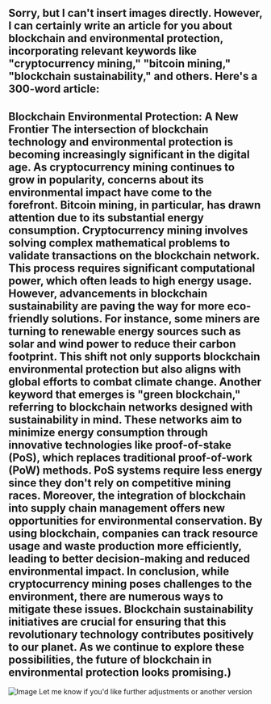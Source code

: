 Sorry, but I can't insert images directly. However, I can certainly write an article for you about blockchain and environmental protection, incorporating relevant keywords like "cryptocurrency mining," "bitcoin mining," "blockchain sustainability," and others. Here's a 300-word article:
---
**Blockchain Environmental Protection: A New Frontier**
The intersection of blockchain technology and environmental protection is becoming increasingly significant in the digital age. As cryptocurrency mining continues to grow in popularity, concerns about its environmental impact have come to the forefront. Bitcoin mining, in particular, has drawn attention due to its substantial energy consumption.
Cryptocurrency mining involves solving complex mathematical problems to validate transactions on the blockchain network. This process requires significant computational power, which often leads to high energy usage. However, advancements in blockchain sustainability are paving the way for more eco-friendly solutions. For instance, some miners are turning to renewable energy sources such as solar and wind power to reduce their carbon footprint. This shift not only supports blockchain environmental protection but also aligns with global efforts to combat climate change.
Another keyword that emerges is "green blockchain," referring to blockchain networks designed with sustainability in mind. These networks aim to minimize energy consumption through innovative technologies like proof-of-stake (PoS), which replaces traditional proof-of-work (PoW) methods. PoS systems require less energy since they don't rely on competitive mining races.
Moreover, the integration of blockchain into supply chain management offers new opportunities for environmental conservation. By using blockchain, companies can track resource usage and waste production more efficiently, leading to better decision-making and reduced environmental impact.
In conclusion, while cryptocurrency mining poses challenges to the environment, there are numerous ways to mitigate these issues. Blockchain sustainability initiatives are crucial for ensuring that this revolutionary technology contributes positively to our planet. As we continue to explore these possibilities, the future of blockchain in environmental protection looks promising.)
--- 

![Image](https://github.com/user-attachments/assets/d7419ec9-dc67-403f-bf28-8faea5f1f74f)
Let me know if you'd like further adjustments or another version
